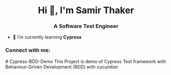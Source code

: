 <h1 align="center">Hi 👋, I'm Samir Thaker</h1>
<h3 align="center">A Software Test Engineer</h3>

- 🌱 I’m currently learning **Cypress**

<h3 align="left">Connect with me:</h3>
<p align="left">
</p>
# Cypress-BDD-Demo
This Project is demo of Cypress Test framework with Behaviour-Driven Development (BDD) with cucumber
